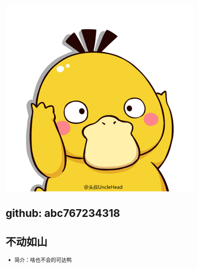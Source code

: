 <!-- _coverpage.md -->
<!-- 封面 -->

![网站域名](./assets/other/head.jpg)

# github: abc767234318
# 不动如山


- 简介：啥也不会的可达鸭

